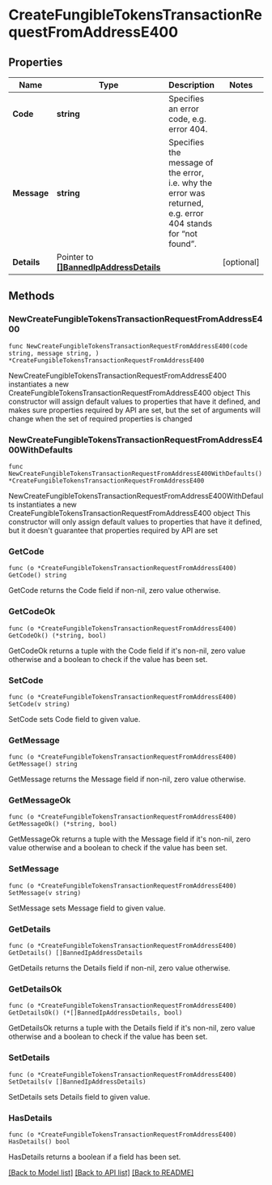 # CreateFungibleTokensTransactionRequestFromAddressE400

## Properties

Name | Type | Description | Notes
------------ | ------------- | ------------- | -------------
**Code** | **string** | Specifies an error code, e.g. error 404. | 
**Message** | **string** | Specifies the message of the error, i.e. why the error was returned, e.g. error 404 stands for “not found”. | 
**Details** | Pointer to [**[]BannedIpAddressDetails**](BannedIpAddressDetails.md) |  | [optional] 

## Methods

### NewCreateFungibleTokensTransactionRequestFromAddressE400

`func NewCreateFungibleTokensTransactionRequestFromAddressE400(code string, message string, ) *CreateFungibleTokensTransactionRequestFromAddressE400`

NewCreateFungibleTokensTransactionRequestFromAddressE400 instantiates a new CreateFungibleTokensTransactionRequestFromAddressE400 object
This constructor will assign default values to properties that have it defined,
and makes sure properties required by API are set, but the set of arguments
will change when the set of required properties is changed

### NewCreateFungibleTokensTransactionRequestFromAddressE400WithDefaults

`func NewCreateFungibleTokensTransactionRequestFromAddressE400WithDefaults() *CreateFungibleTokensTransactionRequestFromAddressE400`

NewCreateFungibleTokensTransactionRequestFromAddressE400WithDefaults instantiates a new CreateFungibleTokensTransactionRequestFromAddressE400 object
This constructor will only assign default values to properties that have it defined,
but it doesn't guarantee that properties required by API are set

### GetCode

`func (o *CreateFungibleTokensTransactionRequestFromAddressE400) GetCode() string`

GetCode returns the Code field if non-nil, zero value otherwise.

### GetCodeOk

`func (o *CreateFungibleTokensTransactionRequestFromAddressE400) GetCodeOk() (*string, bool)`

GetCodeOk returns a tuple with the Code field if it's non-nil, zero value otherwise
and a boolean to check if the value has been set.

### SetCode

`func (o *CreateFungibleTokensTransactionRequestFromAddressE400) SetCode(v string)`

SetCode sets Code field to given value.


### GetMessage

`func (o *CreateFungibleTokensTransactionRequestFromAddressE400) GetMessage() string`

GetMessage returns the Message field if non-nil, zero value otherwise.

### GetMessageOk

`func (o *CreateFungibleTokensTransactionRequestFromAddressE400) GetMessageOk() (*string, bool)`

GetMessageOk returns a tuple with the Message field if it's non-nil, zero value otherwise
and a boolean to check if the value has been set.

### SetMessage

`func (o *CreateFungibleTokensTransactionRequestFromAddressE400) SetMessage(v string)`

SetMessage sets Message field to given value.


### GetDetails

`func (o *CreateFungibleTokensTransactionRequestFromAddressE400) GetDetails() []BannedIpAddressDetails`

GetDetails returns the Details field if non-nil, zero value otherwise.

### GetDetailsOk

`func (o *CreateFungibleTokensTransactionRequestFromAddressE400) GetDetailsOk() (*[]BannedIpAddressDetails, bool)`

GetDetailsOk returns a tuple with the Details field if it's non-nil, zero value otherwise
and a boolean to check if the value has been set.

### SetDetails

`func (o *CreateFungibleTokensTransactionRequestFromAddressE400) SetDetails(v []BannedIpAddressDetails)`

SetDetails sets Details field to given value.

### HasDetails

`func (o *CreateFungibleTokensTransactionRequestFromAddressE400) HasDetails() bool`

HasDetails returns a boolean if a field has been set.


[[Back to Model list]](../README.md#documentation-for-models) [[Back to API list]](../README.md#documentation-for-api-endpoints) [[Back to README]](../README.md)


